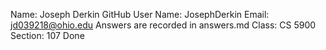 Name: Joseph Derkin
GitHub User Name: JosephDerkin
Email: jd039218@ohio.edu
Answers are recorded in answers.md
Class: CS 5900
Section: 107
Done
